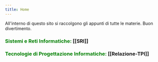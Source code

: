 ```yaml
---
title: Home
---
```

All'interno di questo sito si raccolgono gli appunti di tutte le materie. Buon divertimento.

### <span style="color:green"> Sistemi e Reti Informatiche: </SPAN> [[SRI]]

### <span style="color:green"> Tecnologie di Progettazione Informatiche: </span> [[Relazione-TPI]]






